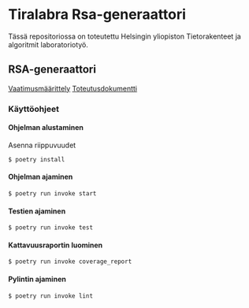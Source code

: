 # Tiralabra Rsa-generaattori

Tässä repositoriossa on toteutettu Helsingin yliopiston Tietorakenteet ja algoritmit laboratoriotyö.

## RSA-generaattori

[Vaatimusmäärittely](./dokumentaatio/vaatimusmaarittely.md)
[Toteutusdokumentti](./dokumentaatio/toteutusdokumentti.md)

### Käyttöohjeet

#### Ohjelman alustaminen

Asenna riippuvuudet
```
$ poetry install
```

#### Ohjelman ajaminen
```
$ poetry run invoke start
```

#### Testien ajaminen
```
$ poetry run invoke test
```

#### Kattavuusraportin luominen
```
$ poetry run invoke coverage_report
```

#### Pylintin ajaminen
```
$ poetry run invoke lint
```
